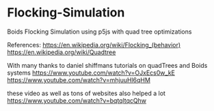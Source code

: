 # Flocking-Simulation

Boids Flocking Simulation using p5js with quad tree optimizations

References:
https://en.wikipedia.org/wiki/Flocking_(behavior)
https://en.wikipedia.org/wiki/Quadtree

With many thanks to daniel shiffmans tutorials on quadTrees and Boids systems
https://www.youtube.com/watch?v=OJxEcs0w_kE
https://www.youtube.com/watch?v=mhjuuHl6qHM

these video as well as tons of websites also helped a lot
https://www.youtube.com/watch?v=bqtqltqcQhw

